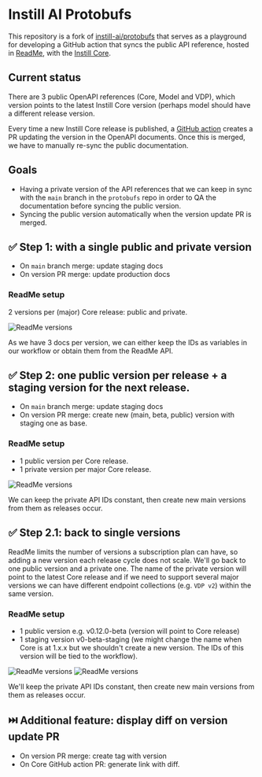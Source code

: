# Instill AI Protobufs

This repository is a fork of
[instill-ai/protobufs](https://github.com/instill-ai/protobufs/) that serves as
a playground for developing a GitHub action that syncs the public API reference,
hosted in [ReadMe](https://openapi.instill.tech/), with the [Instill
Core](https://github.com/instill-ai/core).


## Current status

There are 3 public OpenAPI references (Core, Model and VDP), which version
points to the latest Instill Core version (perhaps model should have a different
release version.

Every time a new Instill Core release is published, a [GitHub
action](https://github.com/instill-ai/core/actions/workflows/sync-version-with-api-docs.yml)
creates a PR updating the version in the OpenAPI documents. Once this is merged,
we have to manually re-sync the public documentation.

## Goals

- Having a private version of the API references that we can keep in sync with
  the `main` branch in the `protobufs` repo in order to QA the documentation
  before syncing the public version.
- Syncing the public version automatically when the version update PR is merged.

## ✅ Step 1: with a single public and private version

- On `main` branch merge: update staging docs
- On version PR merge: update production docs

### ReadMe setup

2 versions per (major) Core release: public and private.

![ReadMe versions](https://github.com/jvallesm/instill-protobufs/assets/3977183/e7c5aa6e-52db-498e-a27c-7fa1506dc089)

As we have 3 docs per version, we can either keep the IDs as variables in our
workflow or obtain them from the ReadMe API.

## ✅ Step 2: one public version per release + a staging version for the next release.

- On `main` branch merge: update staging docs
- On version PR merge: create new (main, beta, public) version with staging one
  as base.

### ReadMe setup

- 1 public version per Core release.
- 1 private version per major Core release.

![ReadMe versions](https://github.com/jvallesm/instill-protobufs/assets/3977183/e17e4a00-fbbb-4288-88ed-aafe670287ac)

We can keep the private API IDs constant, then create new main versions from
them as releases occur.

## ✅ Step 2.1: back to single versions

ReadMe limits the number of versions a subscription plan can have, so adding a
new version each release cycle does not scale. We'll go back to one public
version and a private one. The name of the private version will point to the
latest Core release and if we need to support several major versions we can have
different endpoint collections (e.g. `VDP v2`) within the same version.

### ReadMe setup

- 1 public version e.g. v0.12.0-beta (version will point to Core release)
- 1 staging version v0-beta-staging (we might change the name when Core is at
    1.x.x but we shouldn't create a new version. The IDs of this version will be
    tied to the workflow).

![ReadMe versions](https://github.com/jvallesm/instill-protobufs/assets/3977183/5039d2df-4d62-4560-b317-d352b6e5d17a)
![ReadMe versions](https://github.com/jvallesm/instill-protobufs/assets/3977183/050fcb61-b112-4d52-af1b-77d812fae087)

We'll keep the private API IDs constant, then create new main versions from
them as releases occur.

## ⏭️ Additional feature: display diff on version update PR

- On version PR merge: create tag with version
- On Core GitHub action PR: generate link with diff.
